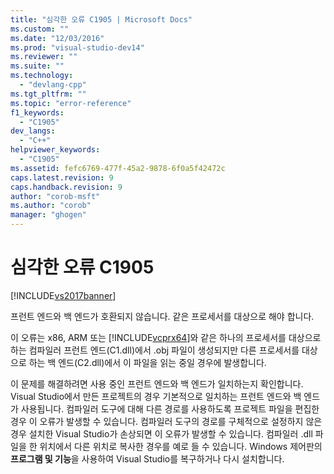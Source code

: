```yaml
---
title: "심각한 오류 C1905 | Microsoft Docs"
ms.custom: ""
ms.date: "12/03/2016"
ms.prod: "visual-studio-dev14"
ms.reviewer: ""
ms.suite: ""
ms.technology: 
  - "devlang-cpp"
ms.tgt_pltfrm: ""
ms.topic: "error-reference"
f1_keywords: 
  - "C1905"
dev_langs: 
  - "C++"
helpviewer_keywords: 
  - "C1905"
ms.assetid: fefc6769-477f-45a2-9878-6f0a5f42472c
caps.latest.revision: 9
caps.handback.revision: 9
author: "corob-msft"
ms.author: "corob"
manager: "ghogen"
---
```

# 심각한 오류 C1905
[!INCLUDE[vs2017banner](../../assembler/inline/includes/vs2017banner.md)]

프런트 엔드와 백 엔드가 호환되지 않습니다. 같은 프로세서를 대상으로 해야 합니다.  
  
 이 오류는 x86, ARM 또는 [!INCLUDE[vcprx64](../../assembler/inline/includes/vcprx64_md.md)]와 같은 하나의 프로세서를 대상으로 하는 컴파일러 프런트 엔드\(C1.dll\)에서 .obj 파일이 생성되지만 다른 프로세서를 대상으로 하는 백 엔드\(C2.dll\)에서 이 파일을 읽는 중일 경우에 발생합니다.  
  
 이 문제를 해결하려면 사용 중인 프런트 엔드와 백 엔드가 일치하는지 확인합니다.  Visual Studio에서 만든 프로젝트의 경우 기본적으로 일치하는 프런트 엔드와 백 엔드가 사용됩니다.  컴파일러 도구에 대해 다른 경로를 사용하도록 프로젝트 파일을 편집한 경우 이 오류가 발생할 수 있습니다.  컴파일러 도구의 경로를 구체적으로 설정하지 않은 경우 설치한 Visual Studio가 손상되면 이 오류가 발생할 수 있습니다.  컴파일러 .dll 파일을 한 위치에서 다른 위치로 복사한 경우를 예로 들 수 있습니다.  Windows 제어판의 **프로그램 및 기능**을 사용하여 Visual Studio를 복구하거나 다시 설치합니다.